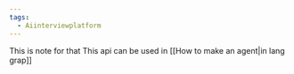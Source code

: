 ```yaml
---
tags:
  - Aiinterviewplatform
---
```

This is note for that
This api can be used in [[How to make an agent|in lang grap]]
